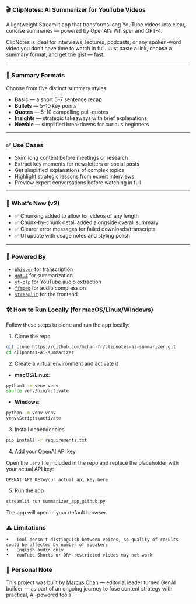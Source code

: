 ### 🎬 ClipNotes: AI Summarizer for YouTube Videos

A lightweight Streamlit app that transforms long YouTube videos into clear, concise summaries — powered by OpenAI’s Whisper and GPT-4.

ClipNotes is ideal for interviews, lectures, podcasts, or any spoken-word video you don’t have time to watch in full. Just paste a link, choose a summary format, and get the gist — fast.

---

### 📝 Summary Formats

Choose from five distinct summary styles:

- **Basic** — a short 5–7 sentence recap  
- **Bullets** — 5–10 key points  
- **Quotes** — 5–10 compelling pull-quotes  
- **Insights** — strategic takeaways with brief explanations  
- **Newbie** — simplified breakdowns for curious beginners

---

### ✅ Use Cases

- Skim long content before meetings or research  
- Extract key moments for newsletters or social posts  
- Get simplified explanations of complex topics  
- Highlight strategic lessons from expert interviews
- Preview expert conversations before watching in full

---

### 🚀 What’s New (v2)

- ✅ Chunking added to allow for videos of any length  
- ✅ Chunk-by-chunk detail added alongside overall summary  
- ✅ Clearer error messages for failed downloads/transcripts  
- ✅ UI update with usage notes and styling polish  

---

### 🧠 Powered By

- [`Whisper`](https://platform.openai.com/docs/guides/speech-to-text) for transcription  
- [`gpt-4`](https://platform.openai.com/docs/guides/gpt) for summarization  
- [`yt-dlp`](https://github.com/yt-dlp/yt-dlp) for YouTube audio extraction  
- [`ffmpeg`](https://ffmpeg.org/) for audio compression  
- [`streamlit`](https://streamlit.io/) for the frontend

### 🛠️ How to Run Locally (for macOS/Linux/Windows)

Follow these steps to clone and run the app locally:

1. Clone the repo

```bash
git clone https://github.com/mchan-fr/clipnotes-ai-summarizer.git
cd clipnotes-ai-summarizer
```

2. Create a virtual environment and activate it

- **macOS/Linux**:

```bash
python3 -m venv venv
source venv/bin/activate
```

- **Windows**:

```bash
python -m venv venv
venv\Scripts\activate
```

3. Install dependencies

```bash
pip install -r requirements.txt
```

4. Add your OpenAI API key

Open the `.env` file included in the repo and replace the placeholder with your actual API key:

```env
OPENAI_API_KEY=your_actual_api_key_here
```

5. Run the app

```bash
streamlit run summarizer_app_github.py
```

The app will open in your default browser.

### ⚠️ Limitations
	•	Tool doesn't distinguish between voices, so quality of results could be affected by number of speakers
	•	English audio only
	•	YouTube Shorts or DRM-restricted videos may not work

### 👋 Personal Note
This project was built by [Marcus Chan](https://www.linkedin.com/in/marcuslowchan/) — editorial leader turned GenAI builder — as part of an ongoing journey to fuse content strategy with practical, AI-powered tools.